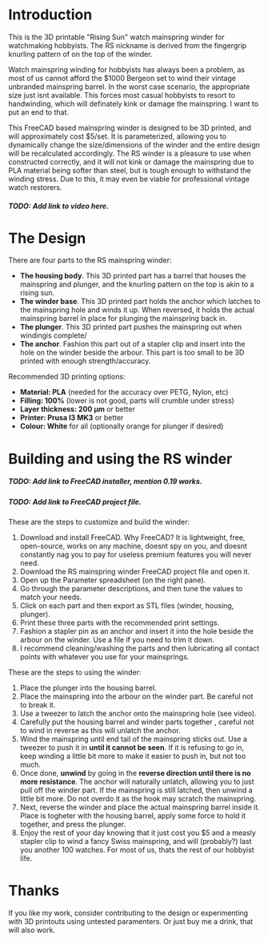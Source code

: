 # Introduction
This is the 3D printable "Rising Sun" watch mainspring winder for watchmaking hobbyists. The RS nickname is derived from the fingergrip knurling pattern of on the top of the winder.

Watch mainspring winding for hobbyists has always been a problem, as most of us cannot afford the $1000 Bergeon set to wind their vintage unbranded mainspring barrel. In the worst case scenario, the appropriate size just isnt available. This forces most casual hobbyists to resort to handwinding, which will definately kink or damage the mainspring. I want to put an end to that.

This FreeCAD based mainspring winder is designed to be 3D printed, and will approximately cost $5/set. It is parameterized, allowing you to dynamically change the size/dimensions of the winder and the entire design will be recalculated accordingly. The RS winder is a pleasure to use when constructed correctly, and it will not kink or damage the mainspring due to PLA material being softer than steel, but is tough enough to withstand the winding stress. Due to this, it may even be viable for professional vintage watch restorers.

##### TODO: Add link to video here.

# The Design
There are four parts to the RS mainspring winder:
- **The housing body**. This 3D printed part has a barrel that houses the mainspring and plunger, and the knurling pattern on the top is akin to a rising sun.
- **The winder base**. This 3D printed part holds the anchor which latches to the mainspring hole and winds it up. When reversed, it holds the actual mainspring barrel in place for plunging the mainspring back in.
- **The plunger**. This 3D printed part pushes the mainspring out when windingis complete/
- **The anchor**. Fashion this part out of a stapler clip and insert into the hole on the winder beside the arbour. This part is too small to be 3D printed with enough strength/accuracy.

Recommended 3D printing options:
- **Material: PLA** (needed for the accuracy over PETG, Nylon, etc)
- **Filling: 100%** (lower is not good, parts will crumble under stress)
- **Layer thickness: 200 µm** or better
- **Printer: Prusa I3 MK3** or better
- **Colour: White** for all (optionally orange for plunger if desired)

# Building and using the RS winder

##### TODO: Add link to FreeCAD installer, mention 0.19 works.
##### TODO: Add link to FreeCAD project file.

These are the steps to customize and build the winder:
1. Download and install FreeCAD. Why FreeCAD? It is lightweight, free, open-source, works on any machine, doesnt spy on you, and doesnt constantly nag you to pay for useless premium features you will never need.
2. Download the RS mainspring winder FreeCAD project file and open it.
3. Open up the Parameter spreadsheet (on the right pane).
4. Go through the parameter descriptions, and then tune the values to match your needs.
5. Click on each part and then export as STL files (winder, housing, plunger).
6. Print these three parts with the recommended print settings.
7. Fashion a stapler pin as an anchor and insert it into the hole beside the arbour on the winder. Use a file if you need to trim it down.
8. I recommend cleaning/washing the parts and then lubricating all contact points with whatever you use for your mainsprings.

These are the steps to using the winder:
1. Place the plunger into the housing barrel.
2. Place the mainspring into the arbour on the winder part. Be careful not to break it.
3. Use a tweezer to latch the anchor onto the mainspring hole (see video).
4. Carefully put the housing barrel and winder parts together , careful not to wind in reverse as this will unlatch the anchor.
5. Wind the mainspring until end tail of the mainspring sticks out. Use a tweezer to push it in **until it cannot be seen**. If it is refusing to go in, keep winding a little bit more to make it easier to push in, but not too much.
6. Once done, **unwind** by going in the **reverse direction until there is no more resistance**. The anchor will naturally unlatch, allowing you to just pull off the winder part. If the mainspring is still latched, then unwind a little bit more. Do not overdo it as the hook may scratch the mainspring.
7. Next, reverse the winder and place the actual mainspring barrel inside it. Place is togheter with the housing barrel, apply some force to hold it together, and press the plunger.
8. Enjoy the rest of your day knowing that it just cost you $5 and a measly stapler clip to wind a fancy Swiss mainspring, and will (probably?) last you another 100 watches. For most of us, thats the rest of our hobbyist life.

# Thanks

If you like my work, consider contributing to the design or experimenting with 3D printouts using untested paramenters. Or just buy me a drink, that will also work.

